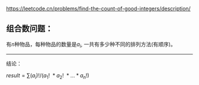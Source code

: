 https://leetcode.cn/problems/find-the-count-of-good-integers/description/


## 组合数问题： 

有$n$种物品，每种物品的数量是$a_i$, 一共有多少种不同的排列方法(有顺序)。

---

结论：

$result = \sum(a_i)! / (a_1! \ * a_2! \ * ... * a_n!)$